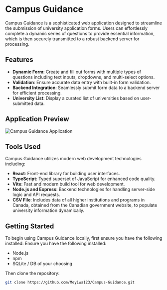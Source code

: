 # Campus Guidance

Campus Guidance is a sophisticated web application designed to streamline the submission of university application forms. Users can effortlessly complete a dynamic series of questions to provide essential information, which is then securely transmitted to a robust backend server for processing.

## Features

- **Dynamic Form**: Create and fill out forms with multiple types of questions including text inputs, dropdowns, and multi-select options.
- **Validation**: Ensure accurate data entry with built-in form validation.
- **Backend Integration**: Seamlessly submit form data to a backend server for efficient processing.
- **University List**: Display a curated list of universities based on user-submitted data.

## Application Preview

![Campus Guidance Application](https://website.meyiwatemile.com/_next/image?url=%2F_next%2Fstatic%2Fmedia%2Fcampus.ab7d91a0.png&w=1080&q=95)

## Tools Used

Campus Guidance utilizes modern web development technologies including:

- **React**: Front-end library for building user interfaces.
- **TypeScript**: Typed superset of JavaScript for enhanced code quality.
- **Vite**: Fast and modern build tool for web development.
- **Node.js and Express**: Backend technologies for handling server-side logic and API requests.
- **CSV File**: Includes data of all higher institutions and programs in Canada, obtained from the Canadian government website, to populate university information dynamically.

## Getting Started
To begin using Campus Guidance locally, first ensure you have the following installed:
Ensure you have the following installed:
- Node.js
- npm
- SQLite / DB of your choosing

Then clone the repository:
```bash
git clone https://github.com/Meyiwa123/Campus-Guidance.git
```

